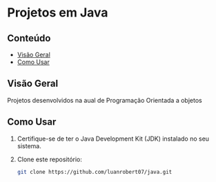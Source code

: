 # Projetos em Java

## Conteúdo

- [Visão Geral](#visão-geral)
- [Como Usar](#como-usar)

## Visão Geral

Projetos desenvolvidos na aual de Programação Orientada a objetos

## Como Usar

1. Certifique-se de ter o Java Development Kit (JDK) instalado no seu sistema.
2. Clone este repositório:

   ```bash
   git clone https://github.com/luanrobert07/java.git
